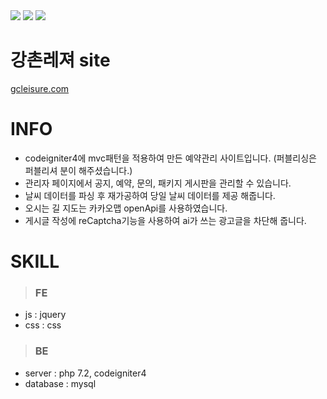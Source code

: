 
<div>
  <img src="https://img.shields.io/github/stars/oktrees/gcleisure"/>
  <img src="https://img.shields.io/github/issues/oktrees/gcleisure"/>
  <img src="https://hits.seeyoufarm.com/api/count/incr/badge.svg?url=https%3A%2F%2Fgithub.com%2Foktrees%2Fgcleisure&count_bg=%2379C83D&title_bg=%23555555&icon=&icon_color=%23E7E7E7&title=hits&edge_flat=false"/>
</div>

# 강촌레져 site  

<a href="https://gcleisure.com/">gcleisure.com</a><br/>

# INFO
* codeigniter4에 mvc패턴을 적용하여 만든 예약관리 사이트입니다. (퍼블리싱은 퍼블리셔 분이 해주셨습니다.)
* 관리자 페이지에서 공지, 예약, 문의, 패키지 게시판을 관리할 수 있습니다.
* 날씨 데이터를 파싱 후 재가공하여 당일 날씨 데이터를 제공 해줍니다.
* 오시는 길 지도는 카카오맵 openApi를 사용하였습니다.
* 게시글 작성에 reCaptcha기능을 사용하여 ai가 쓰는 광고글을 차단해 줍니다. <br/>


# SKILL

> ### FE 
* js : jquery
* css : css

> ### BE
* server : php 7.2, codeigniter4
* database : mysql
<br/>
